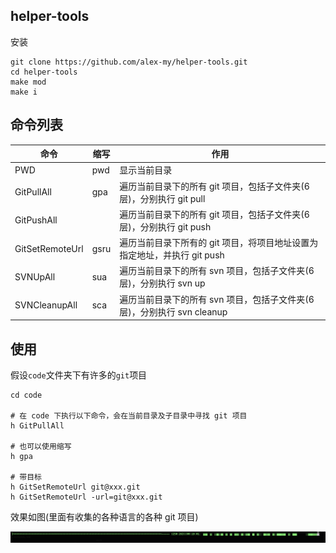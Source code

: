 ## helper-tools

安装

```text
git clone https://github.com/alex-my/helper-tools.git
cd helper-tools
make mod
make i
```

## 命令列表

| 命令            | 缩写 | 作用                                                                     |
| --------------- | ---- | ------------------------------------------------------------------------ |
| PWD             | pwd  | 显示当前目录                                                             |
| GitPullAll      | gpa  | 遍历当前目录下的所有 git 项目，包括子文件夹(6 层)，分别执行 git pull     |
| GitPushAll      |      | 遍历当前目录下的所有 git 项目，包括子文件夹(6 层)，分别执行 git push     |
| GitSetRemoteUrl | gsru | 遍历当前目录下所有的 git 项目，将项目地址设置为指定地址，并执行 git push |
| SVNUpAll        | sua  | 遍历当前目录下的所有 svn 项目，包括子文件夹(6 层)，分别执行 svn up       |
| SVNCleanupAll   | sca  | 遍历当前目录下的所有 svn 项目，包括子文件夹(6 层)，分别执行 svn cleanup  |

## 使用

假设`code`文件夹下有许多的`git`项目

```text
cd code

# 在 code 下执行以下命令，会在当前目录及子目录中寻找 git 项目
h GitPullAll

# 也可以使用缩写
h gpa

# 带目标
h GitSetRemoteUrl git@xxx.git
h GitSetRemoteUrl -url=git@xxx.git
```

效果如图(里面有收集的各种语言的各种 git 项目)

![gitpullall](./images/gitpullall-process.png)
